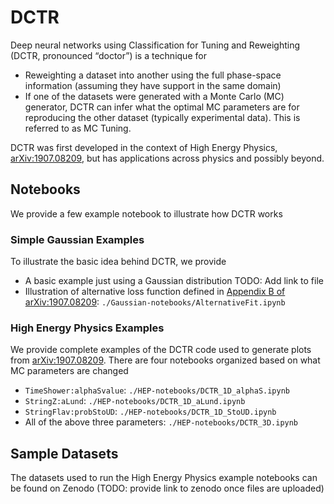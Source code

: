 # DCTR

Deep neural networks using Classification for Tuning and Reweighting (DCTR, pronounced “doctor”) is a technique for

 - Reweighting a dataset into another using the full phase-space information (assuming they have support in the same domain)
  - If one of the datasets were generated with a Monte Carlo (MC) generator, DCTR can infer what the optimal MC parameters are for reproducing the other dataset (typically experimental data). This is referred to as MC Tuning.

DCTR was first developed in the context of High Energy Physics, [arXiv:1907.08209](https://arxiv.org/abs/1907.08209), but has applications across physics and possibly beyond.

## Notebooks

We provide a few example notebook to illustrate how DCTR works

### Simple Gaussian Examples
To illustrate the basic idea behind DCTR, we provide
- A basic example just using a Gaussian distribution
TODO: Add link to file
- Illustration of alternative loss function defined in [Appendix B of arXiv:1907.08209](https://arxiv.org/abs/1907.08209): `./Gaussian-notebooks/AlternativeFit.ipynb`

### High Energy Physics Examples
We provide complete examples of the DCTR code used to generate plots from [arXiv:1907.08209](https://arxiv.org/abs/1907.08209).
There are four notebooks organized based on what MC parameters are changed
- $\texttt{TimeShower:alphaSvalue}$: `./HEP-notebooks/DCTR_1D_alphaS.ipynb`
- $\texttt{StringZ:aLund}$: `./HEP-notebooks/DCTR_1D_aLund.ipynb`
- $\texttt{StringFlav:probStoUD}$: `./HEP-notebooks/DCTR_1D_StoUD.ipynb`
-  All of the above three parameters:  `./HEP-notebooks/DCTR_3D.ipynb`

## Sample Datasets
The datasets used to run the High Energy Physics example notebooks can be found on Zenodo
(TODO: provide link to zenodo once files are uploaded)
